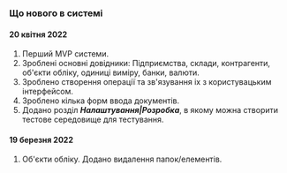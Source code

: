 ﻿### Що нового в системі

#### 20 квітня 2022
1. Перший MVP системи. 
2. Зроблені основні довідники: Підприємства, склади, контрагенти, об'єкти обліку, одиниці виміру, 
банки, валюти.
3. Зроблено створення операції та зв'язування іх з користувацьким інтерфейсом.
4. Зроблено кілька форм ввода документів.
5. Додано розділ ***Налаштування|Розробка***, в якому можна створити 
тестове середовище для тестування.


#### 19 березня 2022

1. Об'єкти обліку. Додано видалення папок/елементів.

